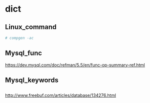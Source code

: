 # dict

## Linux_command
```bash
# compgen -ac
```

## Mysql_func
https://dev.mysql.com/doc/refman/5.5/en/func-op-summary-ref.html

## Mysql_keywords


## 
http://www.freebuf.com/articles/database/134276.html

